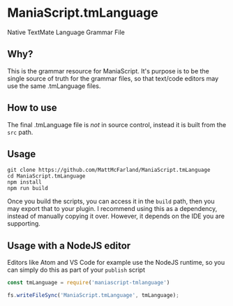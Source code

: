 # ManiaScript.tmLanguage
Native TextMate Language Grammar File

## Why?
This is the grammar resource for ManiaScript.  It's purpose is to be the single source of truth for 
the grammar files, so that text/code editors may use the same .tmLanguage files.

## How to use

The final .tmLanguage file is *not* in source control, instead it is built from the `src` path.

## Usage
```
git clone https://github.com/MattMcFarland/ManiaScript.tmLanguage
cd ManiaScript.tmLanguage
npm install
npm run build
```

Once you build the scripts, you can access it in the `build` path, then you may export that to your plugin.
I recommend using this as a dependency, instead of manually copying it over. However, it depends on the IDE you are supporting.

## Usage with a NodeJS editor
Editors like Atom and VS Code for example use the NodeJS runtime, so you can simply do this as part of your `publish` script

```javascript
const tmLanguage = require('maniascript-tmlanguage')

fs.writeFileSync('ManiaScript.tmLanguage', tmLanguage);
```

